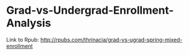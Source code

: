 # Grad-vs-Undergrad-Enrollment-Analysis

Link to Rpub: http://rpubs.com/thrinacia/grad-vs-ugrad-spring-mixed-enrollment